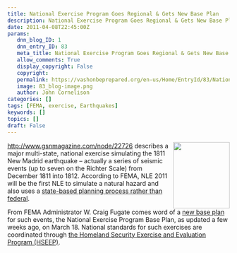 ```yaml
---
title: National Exercise Program Goes Regional & Gets New Base Plan
description: National Exercise Program Goes Regional & Gets New Base Plan
date: 2011-04-08T22:45:00Z
params:
   dnn_blog_ID: 1
   dnn_entry_ID: 83
   meta_title: National Exercise Program Goes Regional & Gets New Base Plan
   allow_comments: True
   display_copyright: False
   copyright: 
   permalink: https://vashonbeprepared.org/en-us/Home/EntryId/83/National-Exercise-Program-Goes-Regional-amp-Gets-New-Base-Plan
   image: 83_blog-image.png
   author: John Cornelison
categories: []
tags: [FEMA, exercise, Earthquakes]
keywords: []
topics: []
draft: False
---
```


<p><img title="" alt="" align="right" width="128" height="150" style="display: inline; float: right" src="http://www.gsnmagazine.com/sites/default/files/imagecache/fullsize/newmadridweb.png" /><a title="http://www.gsnmagazine.com/node/22726" href="http://www.gsnmagazine.com/node/22726">http://www.gsnmagazine.com/node/22726</a> describes a major multi-state, national exercise simulating the 1811 New Madrid earthquake – actually a series of seismic events (up to seven on the Richter Scale) from December 1811 into 1812. According to FEMA, NLE 2011 will be the first NLE to simulate a natural hazard and also uses a <a href="http://www.ttregistration.com/osc2011/conference/techzone.cfm">state-based planning process rather than federal</a>.</p>
<p>From FEMA Administrator W. Craig Fugate comes word of a <a target="_blank" href="/Portals/1/Docs/FEMA/National_Exercise_Program_Base_Plan_(2011-03-18).pdf">new base plan</a> for such events, the National Exercise Program Base Plan, as updated a few weeks ago, on March 18. National standards for such exercises are coordinated through <a href="https://hseep.dhs.gov/pages/1001_HSEEP7.aspx">the Homeland Security Exercise and Evaluation Program (HSEEP)</a>.</p>
